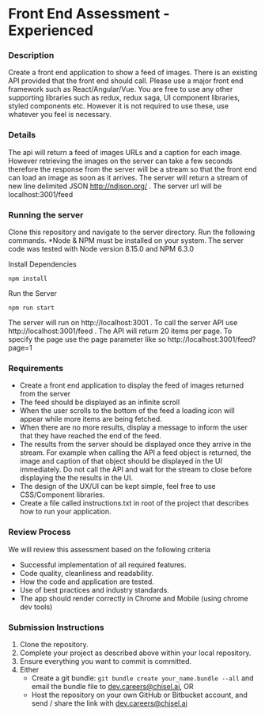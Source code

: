 # Front End Assessment - Experienced

### Description
Create a front end application to show a feed of images. There is an existing API provided that the front end should call. 
Please use a major front end framework such as React/Angular/Vue. You are free to use any other supporting libraries 
such as redux, redux saga, UI component libraries, styled components etc. However it is not required to use these, use whatever 
you feel is necessary.  

### Details 
The api will return a feed of images URLs and a caption for each image. However retrieving the images on the server can take a few seconds 
therefore the response from the server will be a stream so that the front end can load an image as soon as it arrives. 
The server will return a stream of new line delimited JSON http://ndjson.org/ . The server url will be localhost:3001/feed 

### Running the server
Clone this repository and navigate to the server directory. Run the following commands.
*Node & NPM must be installed on your system. The server code was tested with Node version 8.15.0 and NPM 6.3.0

Install Dependencies
```
npm install
```
Run the Server
```
npm run start
```
The server will run on http://localhost:3001 . To call the server API use http://localhost:3001/feed .
The API will return 20 items per page. To specify the page use the page parameter like so http://localhost:3001/feed?page=1

### Requirements 
 - Create a front end application to display the feed of images returned from the server
 - The feed should be displayed as an infinite scroll 
 - When the user scrolls to the bottom of the feed a loading icon will appear while more items are being fetched.
 - When there are no more results, display a message to inform the user that they have reached the end of the feed.
 - The results from the server should be displayed once they arrive in the stream. For example 
   when calling the API a feed object is returned, the image and caption of that object should be displayed in the UI immediately.
   Do not call the API and wait for the stream to close before displaying the the results in the UI.
 - The design of the UX/UI can be kept simple, feel free to use CSS/Component libraries.
 - Create a file called instructions.txt in root of the project that describes how to run your application.

### Review Process 
We will review this assessment based on the following criteria

 - Successful implementation of all required features.
 - Code quality, cleanliness and readability.
 - How the code and application are tested.
 - Use of best practices and industry standards. 
 - The app should render correctly in Chrome and Mobile (using chrome dev tools)

### Submission Instructions

1. Clone the repository.
2. Complete your project as described above within your local repository.
3. Ensure everything you want to commit is committed.
4. Either
    * Create a git bundle: `git bundle create your_name.bundle --all` and email the bundle file to dev.careers@chisel.ai, OR
    * Host the repository on your own GitHub or Bitbucket account, and send / share the link with dev.careers@chisel.ai
